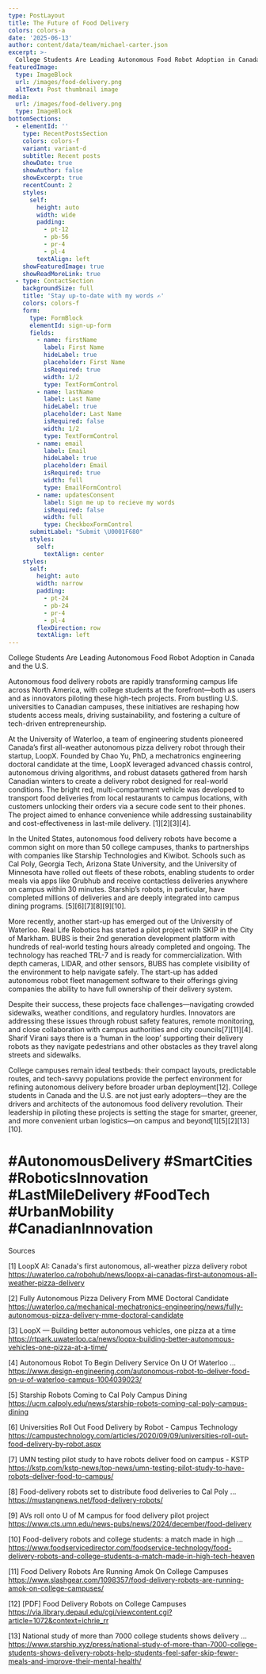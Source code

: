 ```yaml
---
type: PostLayout
title: The Future of Food Delivery
colors: colors-a
date: '2025-06-13'
author: content/data/team/michael-carter.json
excerpt: >-
  College Students Are Leading Autonomous Food Robot Adoption in Canada and the U.S.
featuredImage:
  type: ImageBlock
  url: /images/food-delivery.png
  altText: Post thumbnail image
media:
  url: /images/food-delivery.png
  type: ImageBlock
bottomSections:
  - elementId: ''
    type: RecentPostsSection
    colors: colors-f
    variant: variant-d
    subtitle: Recent posts
    showDate: true
    showAuthor: false
    showExcerpt: true
    recentCount: 2
    styles:
      self:
        height: auto
        width: wide
        padding:
          - pt-12
          - pb-56
          - pr-4
          - pl-4
        textAlign: left
    showFeaturedImage: true
    showReadMoreLink: true
  - type: ContactSection
    backgroundSize: full
    title: 'Stay up-to-date with my words ✍️'
    colors: colors-f
    form:
      type: FormBlock
      elementId: sign-up-form
      fields:
        - name: firstName
          label: First Name
          hideLabel: true
          placeholder: First Name
          isRequired: true
          width: 1/2
          type: TextFormControl
        - name: lastName
          label: Last Name
          hideLabel: true
          placeholder: Last Name
          isRequired: false
          width: 1/2
          type: TextFormControl
        - name: email
          label: Email
          hideLabel: true
          placeholder: Email
          isRequired: true
          width: full
          type: EmailFormControl
        - name: updatesConsent
          label: Sign me up to recieve my words
          isRequired: false
          width: full
          type: CheckboxFormControl
      submitLabel: "Submit \U0001F680"
      styles:
        self:
          textAlign: center
    styles:
      self:
        height: auto
        width: narrow
        padding:
          - pt-24
          - pb-24
          - pr-4
          - pl-4
        flexDirection: row
        textAlign: left
---
```


College Students Are Leading Autonomous Food Robot Adoption in Canada and the U.S.

Autonomous food delivery robots are rapidly transforming campus life across North America, with college students at the forefront—both as users and as innovators piloting these high-tech projects. From bustling U.S. universities to Canadian campuses, these initiatives are reshaping how students access meals, driving sustainability, and fostering a culture of tech-driven entrepreneurship.

At the University of Waterloo, a team of engineering students pioneered Canada’s first all-weather autonomous pizza delivery robot through their startup, LoopX. Founded by Chao Yu, PhD, a mechatronics engineering doctoral candidate at the time, LoopX leveraged advanced chassis control, autonomous driving algorithms, and robust datasets gathered from harsh Canadian winters to create a delivery robot designed for real-world conditions. The bright red, multi-compartment vehicle was developed to transport food deliveries from local restaurants to campus locations, with customers unlocking their orders via a secure code sent to their phones. The project aimed to enhance convenience while addressing sustainability and cost-effectiveness in last-mile delivery. [1][2][3][4].

In the United States, autonomous food delivery robots have become a common sight on more than 50 college campuses, thanks to partnerships with companies like Starship Technologies and Kiwibot. Schools such as Cal Poly, Georgia Tech, Arizona State University, and the University of Minnesota have rolled out fleets of these robots, enabling students to order meals via apps like Grubhub and receive contactless deliveries anywhere on campus within 30 minutes. Starship’s robots, in particular, have completed millions of deliveries and are deeply integrated into campus dining programs. [5][6][7][8][9][10].

More recently, another start-up has emerged out of the University of Waterloo. Real Life Robotics has started a pilot project with SKIP in the City of Markham. BUBS is their 2nd generation development platform with hundreds of real-world testing hours already completed and ongoing. The technology has reached TRL-7 and is ready for commercialization. With depth cameras, LIDAR, and other sensors, BUBS has complete visibility of the environment to help navigate safely. The start-up has added autonomous robot fleet management software to their offerings giving companies the ability to have full ownership of their delivery system.

Despite their success, these projects face challenges—navigating crowded sidewalks, weather conditions, and regulatory hurdles. Innovators are addressing these issues through robust safety features, remote monitoring, and close collaboration with campus authorities and city councils[7][11][4]. Sharif Virani says there is a ‘human in the loop’ supporting their delivery robots as they navigate pedestrians and other obstacles as they travel along streets and sidewalks.

College campuses remain ideal testbeds: their compact layouts, predictable routes, and tech-savvy populations provide the perfect environment for refining autonomous delivery before broader urban deployment[12]. College students in Canada and the U.S. are not just early adopters—they are the drivers and architects of the autonomous food delivery revolution. Their leadership in piloting these projects is setting the stage for smarter, greener, and more convenient urban logistics—on campus and beyond[1][5][2][13][10].

# #AutonomousDelivery #SmartCities #RoboticsInnovation #LastMileDelivery #FoodTech #UrbanMobility #CanadianInnovation

Sources

[1] LoopX AI: Canada's first autonomous, all-weather pizza delivery robot https://uwaterloo.ca/robohub/news/loopx-ai-canadas-first-autonomous-all-weather-pizza-delivery

[2] Fully Autonomous Pizza Delivery From MME Doctoral Candidate https://uwaterloo.ca/mechanical-mechatronics-engineering/news/fully-autonomous-pizza-delivery-mme-doctoral-candidate

[3] LoopX — Building better autonomous vehicles, one pizza at a time https://rtpark.uwaterloo.ca/news/loopx-building-better-autonomous-vehicles-one-pizza-at-a-time/

[4] Autonomous Robot To Begin Delivery Service On U Of Waterloo ... https://www.design-engineering.com/autonomous-robot-to-deliver-food-on-u-of-waterloo-campus-1004039023/

[5] Starship Robots Coming to Cal Poly Campus Dining https://ucm.calpoly.edu/news/starship-robots-coming-cal-poly-campus-dining

[6] Universities Roll Out Food Delivery by Robot - Campus Technology https://campustechnology.com/articles/2020/09/09/universities-roll-out-food-delivery-by-robot.aspx

[7] UMN testing pilot study to have robots deliver food on campus - KSTP https://kstp.com/kstp-news/top-news/umn-testing-pilot-study-to-have-robots-deliver-food-to-campus/

[8] Food-delivery robots set to distribute food deliveries to Cal Poly ... https://mustangnews.net/food-delivery-robots/

[9] AVs roll onto U of M campus for food delivery pilot project https://www.cts.umn.edu/news-pubs/news/2024/december/food-delivery

[10] Food-delivery robots and college students: a match made in high ... https://www.foodservicedirector.com/foodservice-technology/food-delivery-robots-and-college-students-a-match-made-in-high-tech-heaven

[11] Food Delivery Robots Are Running Amok On College Campuses https://www.slashgear.com/1098357/food-delivery-robots-are-running-amok-on-college-campuses/

[12] [PDF] Food Delivery Robots on College Campuses https://via.library.depaul.edu/cgi/viewcontent.cgi?article=1072&context=ichrie_rr

[13] National study of more than 7000 college students shows delivery ... https://www.starship.xyz/press/national-study-of-more-than-7000-college-students-shows-delivery-robots-help-students-feel-safer-skip-fewer-meals-and-improve-their-mental-health/
